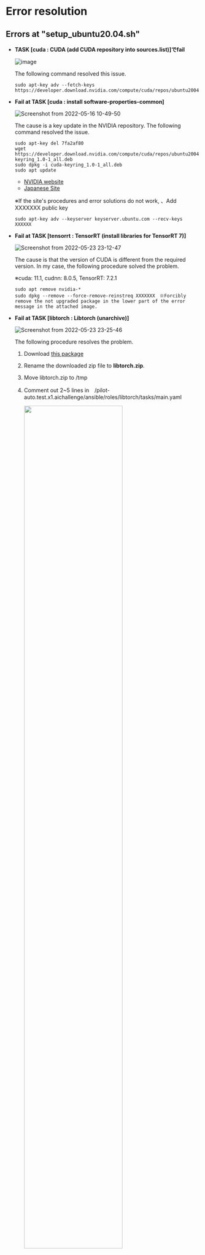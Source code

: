 # Error resolution

## Errors at "setup_ubuntu20.04.sh"

- **TASK [cuda : CUDA (add CUDA repository into sources.list)]でfail**
  
  ![image](https://user-images.githubusercontent.com/45618513/171146891-d3b7c601-cf47-405e-b80a-ac8af2b103a7.png)

  The following command resolved this issue.
  ```
  sudo apt-key adv --fetch-keys https://developer.download.nvidia.com/compute/cuda/repos/ubuntu2004/x86_64/3bf863cc.pub
  ```
  
 

- **Fail at TASK [cuda : install software-properties-common]**

  ![Screenshot from 2022-05-16 10-49-50](https://user-images.githubusercontent.com/67366636/169556134-d19a0103-1f23-44c6-b31c-2181e83f56eb.png)

  The cause is a key update in the NVIDIA repository. The following command resolved the issue.
  ```
  sudo apt-key del 7fa2af80
  wget https://developer.download.nvidia.com/compute/cuda/repos/ubuntu2004/x86_64/cuda-keyring_1.0-1_all.deb
  sudo dpkg -i cuda-keyring_1.0-1_all.deb 
  sudo apt update
  ```
  - [NVIDIA website](https://developer.nvidia.com/blog/updating-the-cuda-linux-gpg-repository-key/)
  - [Japanese Site](https://www.nemotos.net/?p=5178)

  ※If the site's procedures and error solutions do not work, 、Add XXXXXXX public key
  ```  
  sudo apt-key adv --keyserver keyserver.ubuntu.com --recv-keys XXXXXX 
  ```
  
- **Fail at TASK [tensorrt : TensorRT (install libraries for TensorRT 7)]**

  ![Screenshot from 2022-05-23 23-12-47](https://user-images.githubusercontent.com/67366636/169840548-078d9650-a2e5-48ae-b474-89008d1e48d8.png)
  
  The cause is that the version of CUDA is different from the required version. In my case, the following procedure solved the problem.
  
  ※cuda: 11.1, cudnn: 8.0.5, TensorRT: 7.2.1
  
  ```  
  sudo apt remove nvidia-*
  sudo dpkg --remove --force-remove-reinstreq XXXXXXX　※Forcibly remove the not upgraded package in the lower part of the error message in the attached image.
  ```
  
- **Fail at TASK [libtorch : Libtorch (unarchive)]**

  ![Screenshot from 2022-05-23 23-25-46](https://user-images.githubusercontent.com/67366636/169854877-9bc3b1fa-46de-42c5-80d1-0ff57a01ab56.png)
  
  The following procedure resolves the problem.
  
  1. Download [this package](https://drive.google.com/u/0/uc?id=1eNh3F3xCQ4AMJEHtwb1dhshSyzWMjoc8) 
  2. Rename the downloaded zip file to **libtorch.zip**.
  3. Move libtorch.zip to /tmp
  4. Comment out 2~5 lines in　/pilot-auto.test.x1.aichallenge/ansible/roles/libtorch/tasks/main.yaml
  
      <img src="https://user-images.githubusercontent.com/67366636/169856701-2b06197a-9d92-4987-aeb1-b906f903bb33.png" width="75%">

## Errors at "colcon build"
- **Failed  <<<  tier4_planning_rviz_plugin**

  ![Screenshot from 2022-05-24 08-53-40](https://user-images.githubusercontent.com/67366636/169956833-74c7c729-7284-4806-a43c-47b2fbb67adf.png) 
  
  Change the following in　/pilot-auto.test.x1.aichallenge/src/autoware/universe/common/tier4_planning_rviz_plugin/src/tools/jsk_overlay_utils.hpp
  
  ```  
  #include <QImage>
          ↓Change to the following
  #include <QCursor>
  #include <QImage>
  #include <QVariant>
  ```  

## Errors at "PSim / LSim"
- **Error at [rmw_cyclonedds_cpp]**

  ![Screenshot from 2022-05-26 22-40-13](https://user-images.githubusercontent.com/67366636/170617250-f743cbc1-0e9a-4915-84aa-688fdf49a7b1.png)

  1. Change the DDS to be used
  
  ```  
  export RMW_IMPLEMENTATION=rmw_cyclonedds_cpp
  sudo apt install ros-foxy-rmw-cyclonedds-cpp
  ```  

  2. Setting up cyclonedds to do multicast on localhost

    The file can be placed anywhere, but let's place it in /opt/autoware/cyclonedds_config.xml and copy & paste the following contents

  ```  
  <?xml version="1.0" encoding="UTF-8" ?>
  <CycloneDDS xmlns="https://cdds.io/config" xmlns:xsi="http://www.w3.org/2001/XMLSchema-instance" xsi:schemaLocation="https://cdds.io/config https://raw.githubusercontent.com/eclipse-cyclonedds/cyclonedds/master/etc/cyclonedds.xsd">
    <Domain id="any">
      <General>
        <NetworkInterfaceAddress>lo</NetworkInterfaceAddress>
      </General>
      <Internal>
        <MinimumSocketReceiveBufferSize>10MB</MinimumSocketReceiveBufferSize>
      </Internal>
    </Domain>
  </CycloneDDS>
  ```


  3. After creating the file, add the following to ~/.bashrc

  ```
  export CYCLONEDDS_URI=file:///opt/autoware/cyclonedds_config.xml
  ```


  4. Change maximum receive buffer size (required on every restart)
 
  ```
  sudo sysctl -w net.core.rmem_max=2147483647
  ```
  
  5. Multicast support for localhost (required on every reboot)
  
  ```
  sudo ifconfig lo multicast
  ```
  
